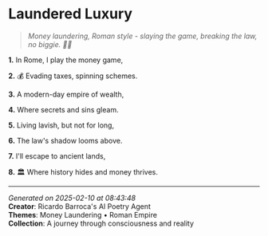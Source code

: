 # Laundered Luxury

> *Money laundering, Roman style - slaying the game, breaking the law, no biggie. 💸🤭*

**1.** In Rome, I play the money game,


**2.** 💰 Evading taxes, spinning schemes.


**3.** A modern-day empire of wealth,


**4.** Where secrets and sins gleam.


**5.** Living lavish, but not for long,


**6.** The law's shadow looms above.


**7.** I'll escape to ancient lands,


**8.** 🏛️ Where history hides and money thrives.



---

*Generated on 2025-02-10 at 08:43:48*  
**Creator**: Ricardo Barroca's AI Poetry Agent  
**Themes**: Money Laundering • Roman Empire  
**Collection**: A journey through consciousness and reality